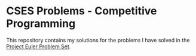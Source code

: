 # CSES Problems - Competitive Programming

This repository contains my solutions for the problems I have solved in the [Project Euler Problem Set](https://projecteuler.net/archives).